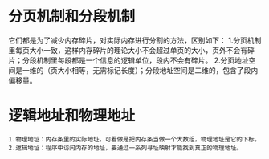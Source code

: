 # 分页机制和分段机制

它们都是为了减少内存碎片，对实际内存进行分割的方法，区别如下：
    1.分页机制里每页大小一致，这样内存碎片的理论大小不会超过单页的大小，页外不会有碎片；分段机制里每段都是一个信息的逻辑单位，段内不会有碎片。
    2.分页地址空间是一维的（页大小相等，无需标记长度）；分段地址空间是二维的，包含了段内偏移量。
# 逻辑地址和物理地址
    
    1.物理地址：内存条里的实际地址，可看做是把内存条当做一个大数组，物理地址是它的下标。
    2.逻辑地址：程序中访问内存的地址，要通过一系列寻址映射才能找到真正的物理地址。
